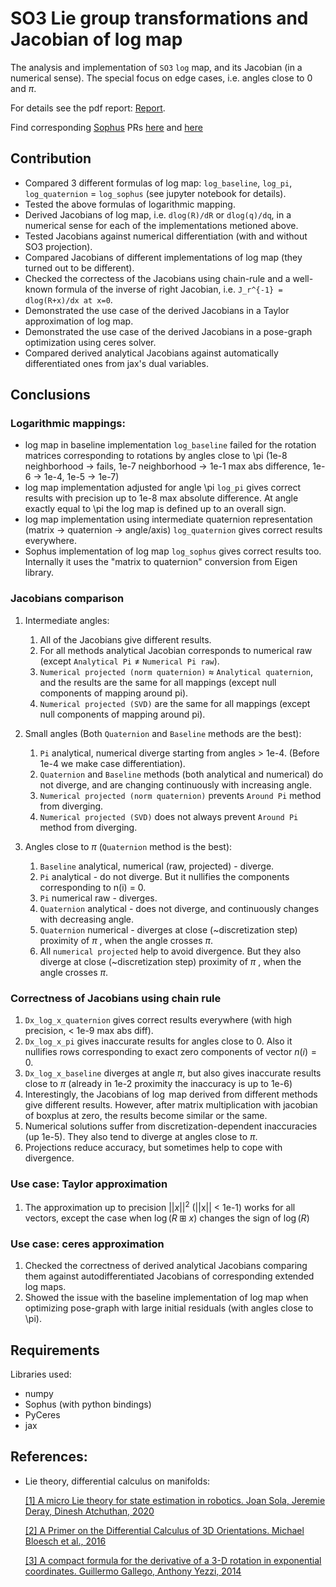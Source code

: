 # SO3 Lie group transformations and Jacobian of log map
The analysis and implementation of `SO3` `log` map, and its Jacobian (in a numerical sense). The special focus on edge cases, i.e. angles close to $0$ and $\pi$.

For details see the pdf report: [Report](SO3_transformations.pdf).

Find corresponding [Sophus](https://github.com/strasdat/Sophus) PRs [here](https://github.com/strasdat/Sophus/pull/269) and [here](https://github.com/strasdat/Sophus/pull/281)

## Contribution
* Compared 3 different formulas of log map: `log_baseline`, `log_pi`, `log_quaternion` = `log_sophus` (see jupyter notebook for details).
* Tested the above formulas of logarithmic mapping.
* Derived Jacobians of log map, i.e. `dlog(R)/dR` or `dlog(q)/dq`, in a numerical sense for each of the implementations metioned above.
* Tested Jacobians against numerical differentiation (with and without SO3 projection).
* Compared Jacobians of different implementations of log map (they turned out to be different).
* Checked the correctess of the Jacobians using chain-rule and a well-known formula of the inverse of right Jacobian, i.e. `J_r^{-1} = dlog(R+x)/dx at x=0`.
* Demonstrated the use case of the derived Jacobians in a Taylor approximation of log map.
* Demonstrated the use case of the derived Jacobians in a pose-graph optimization using ceres solver.
* Compared derived analytical Jacobians against automatically differentiated ones from jax's dual variables. 

## Conclusions
### Logarithmic mappings:
* log map in baseline implementation `log_baseline` failed for the rotation matrices corresponding to rotations by angles close to \pi (1e-8 neighborhood -> fails, 1e-7 neighborhood -> 1e-1 max abs difference, 1e-6 -> 1e-4, 1e-5 -> 1e-7)
* log map implementation adjusted for angle \pi `log_pi` gives correct results with precision up to 1e-8 max absolute difference. At angle exactly equal to \pi the log map is defined up to an overall sign.
* log map implementation using intermediate quaternion representation (matrix -> quaternion -> angle/axis) `log_quaternion` gives correct results everywhere.
* Sophus implementation of log map `log_sophus` gives correct results too. Internally it uses the "matrix to quaternion" conversion from Eigen library.

### Jacobians comparison
1. Intermediate angles:
    1. All of the Jacobians give different results.
    2. For all methods analytical Jacobian corresponds to numerical raw (except `Analytical Pi` $\neq$ `Numerical Pi raw`).
    3. `Numerical projected (norm quaternion)` $\approx$ `Analytical quaternion`, and the results are the same for all mappings (except null components of mapping around pi). 
    4. `Numerical projected (SVD)` are the same for all mappings (except null components of mapping around pi).
    
2. Small angles (Both `Quaternion` and `Baseline` methods are the best):
    1. `Pi` analytical, numerical diverge starting from angles > 1e-4. (Before 1e-4 we make case differentiation).
    2. `Quaternion` and `Baseline` methods (both analytical and numerical) do not diverge, and are changing continuously with increasing angle.
    3. `Numerical projected (norm quaternion)` prevents `Around Pi` method from diverging.
    4. `Numerical projected (SVD)` does not always prevent `Around Pi` method from diverging.
    
3. Angles close to $\pi$ (`Quaternion` method is the best):
    1. `Baseline` analytical, numerical (raw, projected) - diverge.
    2. `Pi` analytical - do not diverge. But it nullifies the components corresponding to n(i) = 0.
    3. `Pi` numerical raw - diverges.
    4. `Quaternion` analytical - does not diverge, and continuously changes with decreasing angle. 
    5. `Quaternion` numerical - diverges at close (~discretization step) proximity of $\pi$ , when the angle crosses $\pi$. 
    6. All `numerical projected` help to avoid divergence. But they also diverge at close (~discretization step) proximity of $\pi$ , when the angle crosses $\pi$.

### Correctness of Jacobians using chain rule
1. `Dx_log_x_quaternion` gives correct results everywhere (with high precision, < 1e-9 max abs diff).
2. `Dx_log_x_pi` gives inaccurate results for angles close to 0. Also it nullifies rows corresponding to exact zero components of vector $n(i)=0$.
3. `Dx_log_x_baseline` diverges at angle $\pi$, but also gives inaccurate results close to $\pi$ (already in 1e-2 proximity the inaccuracy is up to 1e-6)
4. Interestingly, the Jacobians of $\log$ map derived from different methods give different results. However, after matrix multiplication with jacobian of boxplus at zero, the results become similar or the same.
4. Numerical solutions suffer from discretization-dependent inaccuracies (up 1e-5). They also tend to diverge at angles close to $\pi$.
5. Projections reduce accuracy, but sometimes help to cope with divergence.

### Use case: Taylor approximation
1. The approximation up to precision $||x||^2$ (||x|| < 1e-1) works for all vectors, except the case when $\log(R \boxplus x)$ changes the sign of $\log(R)$

### Use case: ceres approximation
1. Checked the correctness of derived analytical Jacobians comparing them against autodifferentiated Jacobians of corresponding extended log maps.
2. Showed the issue with the baseline implementation of log map when optimizing pose-graph with large initial residuals (with angles close to \pi).

## Requirements
Libraries used:
- numpy
- Sophus (with python bindings)
- PyCeres
- jax

## References:

* Lie theory, differential calculus on manifolds:

    [[1] A micro Lie theory for state estimation in robotics. Joan Sola, Jeremie Deray, Dinesh Atchuthan, 2020](https://arxiv.org/pdf/1812.01537.pdf)

    [[2] A  Primer  on  the  Differential  Calculus  of  3D  Orientations. Michael Bloesch et al., 2016](https://arxiv.org/pdf/1606.05285.pdf)
    
    [[3] A compact formula for the derivative of a 3-D rotation in exponential coordinates. Guillermo Gallego, Anthony Yezzi, 2014](https://arxiv.org/pdf/1312.0788.pdf)
